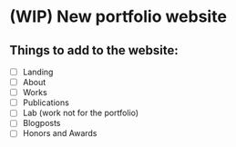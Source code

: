 # (WIP) New portfolio website

## Things to add to the website:

- [ ] Landing
- [ ] About
- [ ] Works
- [ ] Publications
- [ ] Lab (work not for the portfolio)
- [ ] Blogposts
- [ ] Honors and Awards
